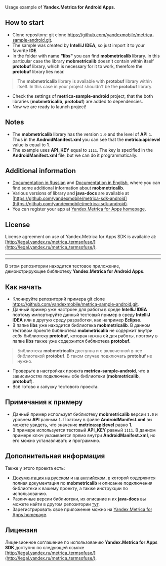 Usage example of **Yandex.Metrica for Android Apps**.

How to start
------------

*  Clone repository: git clone https://github.com/yandexmobile/metrica-sample-android.git.
*  The sample was created by **IntelliJ IDEA**, so just import it to your favorite **IDE**. 
*  In the folder with name **"libs"** you can find **mobmetricalib** library. In this particular case the library **mobmetricalib** doesn't contain within itself **protobuf** library, which is necessary for it to work, therefore the  **protobuf** library lies near.
> The **mobmetricalib** library is available with **protobuf** library within itself. In this case in your project shouldn't be the **protobuf** library.
* Check the settings of **metrica-sample-android** project, that the both libraries (**mobmetricalib**, **protobuf**) are added to dependencies.
*  Now we are ready to launch project!

Notes
-------------------------------

* The **mobmetricalib** library has the version `1.0` and the level of **API** `1`.  Thus in the **AndroidManifest.xml** you can see that the **metrica:api:level** value is equal to **1**.
* The example uses **API_KEY** equal to `1111`. The key is specified in the **AndroidManifest.xml** file, but we can do it programmatically.

Additional information
---------------------------

* [Documentation in Russian](http://api.yandex.ru/metrica-mobile-sdk/) and [Documentation in English](http://api.yandex.com/metrica-mobile-sdk/), where you can find some additional information about **mobmetricalib**.
* Various versions of library and **java-docs** are available at [https://github.com/yandexmobile/metrica-sdk-android](https://github.com/yandexmobile/metrica-sdk-android).
* You can register your app at [Yandex.Metrica for Apps homepage](http://appmetrica.yandex.ru/).

License
---------

License agreement on use of Yandex.Metrica for Apps SDK is available at: [http://legal.yandex.ru/metrica_termsofuse/](http://legal.yandex.ru/metrica_termsofuse/).


-------------
-------------


В этом репозитории находится тестовое приложение, демонстрирующее библиотеку **Yandex.Metrica for Android Apps**.

Как начать
------------

*  Клонируйте репозиторий примера git clone https://github.com/yandexmobile/metrica-sample-android.git.
*  Данный пример уже настроен для работы в среде __IntelliJ IDEA__ поэтому
импортируйте данный тестовый пример в среду **IntelliJ IDEA** или в другую среду разработки, как например **Eclipse**. 
* В папке **libs** уже находится библиотека **mobmetricalib**. В данном тестовом проекте библиотека **mobmetricalib** не содержит внутри себя библиотеку **protobuf**, которая нужна ей для работы, поэтому в папке **libs** также уже содержится библиотека **protobuf**.
> Библиотека **mobmetricalib** доступна и с включенной в нее библиотекой **protobuf**. В таком случае подключать **protobuf** не нужно.
* Проверьте в настройках проекта **metrica-sample-android**, что в зависимостях подключены обе библиотеки (**mobmetricalib**, **protobuf**).
*  Всё готово к запуску тестового проекта.

Примечания к примеру
-------------------------------

* Данный пример использует библиотеку **mobmetricalib** версии `1.0` и уровнем **API** равным `1`. Поэтому в файле **AndroidManifest.xml** вы можете увидеть, что значение **metrica:api:level** равно **1**.
* В примере используется тестовый **API_KEY** равный `1111`. В данном примере ключ указывается прямо внутри **AndroidManifest.xml**, но его можно устанавливать и программно.

Дополнительная информация
---------------------------

Также у этого проекта есть:

* [Документация на русском](http://api.yandex.ru/metrica-mobile-sdk/) и [на английском](http://api.yandex.com/metrica-mobile-sdk/), в которой содержится полная документация по **mobmetricalib** и описание подключения библиотеки к вашему проекту, а также инструкции по использованию.
* Различные версии библиотеки, их описание и их **java-docs** вы можете найти в другом репозитории [тут](https://github.com/yandexmobile/metrica-sdk-android).
* Зарегистрировать свое приложение можно на [Yandex.Metrica for Apps homepage](http://appmetrica.yandex.ru/).

Лицензия
---------

Лицензионное соглашение по использованию **Yandex.Metrica for Apps SDK** доступно по следующей ссылке [http://legal.yandex.ru/metrica_termsofuse/](http://legal.yandex.ru/metrica_termsofuse/).

